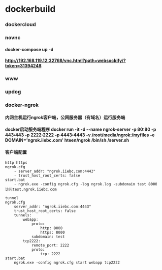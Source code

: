 # dockerbuild
### dockercloud

### novnc 
#### docker-compose up -d
#### http://192.168.119.12:32768/vnc.html?path=websockify/?token=31394248

### www  

### updog  

### docker-ngrok
#### 内网主机运行ngrok客户端，公网服务器（有域名）运行服务端
#### docker启动服务端程序 docker run -it -d --name ngrok-server -p 80:80 -p 443:443 -p 2222:2222 -p 4443:4443 -v /root/media/ngrok:/myfiles -e DOMAIN='ngrok.iiebc.com' hteen/ngrok /bin/sh /server.sh 
#### 客户端配置
```
http https
ngrok.cfg
    - server_addr: "ngrok.iiebc.com:4443"
    - trust_host_root_certs: false
start.bat
    - ngrok.exe -config ngrok.cfg -log ngrok.log -subdomain test 8000
访问test.ngrok.iiebc.com
```
```
tunnel
ngrok.cfg
    server_addr: "ngrok.iiebc.com:4443"
    trust_host_root_certs: false
    tunnels:
        webapp:
            proto:
                http: 8000
                https: 8000
            subdomain: test
        tcp2222:
            remote_port: 2222
            proto:
                tcp: 2222
start.bat
    ngrok.exe -config ngrok.cfg start webapp tcp2222
```